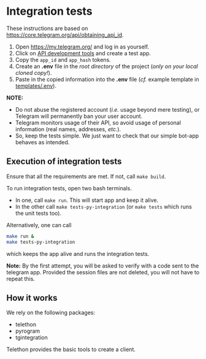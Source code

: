 # Integration tests #

These instructions are based on <https://core.telegram.org/api/obtaining_api_id>.

1. Open <https://my.telegram.org/> and log in as yourself.
2. Click on [API development tools](https://my.telegram.org/apps) and create a test app.
3. Copy the `app_id` and `app_hash` tokens.
4. Create an **.env** file in the _root directory_ of the project (_only on your local cloned copy!_).
5. Paste in the copied information into the **.env** file (_cf._ example template in [templates/.env](../templates/.env)).

**NOTE:**
- Do not abuse the registered account (_i.e._ usage beyond mere testing),
  or Telegram will permanently ban your user account.
- Telegram monitors usage of their API, so avoid usage of personal information (real names, addresses, _etc._).
- So, keep the tests simple. We just want to check that our simple bot-app behaves as intended.

## Execution of integration tests ##

Ensure that all the requirements are met. If not, call `make build`.

To run integration tests, open two bash terminals.

- In one, call `make run`. This will start app and keep it alive.
- In the other call `make tests-py-integration` (or `make tests` which runs the unit tests too).

Alternatively, one can call
```bash
make run &
make tests-py-integration
```
which keeps the app alive and runs the integration tests.

**Note:** By the first attempt, you will be asked to verify with a code sent to the telegram app.
Provided the session files are not deleted, you will not have to repeat this.

## How it works ##

We rely on the following packages:

- telethon
- pyrogram
- tgintegration

Telethon provides the basic tools to create a client.
